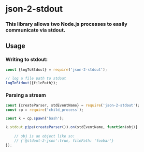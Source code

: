 

# json-2-stdout
### This library allows two Node.js processes to easily communicate via stdout.

<p>

## Usage

### Writing to stdout:

```javascript
const {logToStdout} = require('json-2-stdout');

// log a file path to stdout
logToStdout({filePath});

```

### Parsing a stream

```javascript
const {createParser, stdEventName} = require('json-2-stdout');
const cp = require('child_process');

const k = cp.spawn('bash');

k.stdout.pipe(createParser()).on(stdEventName, function(obj){
  
    // obj is an object like so:
    // {'@stdout-2-json':true, filePath: 'foobar'}
});

```
